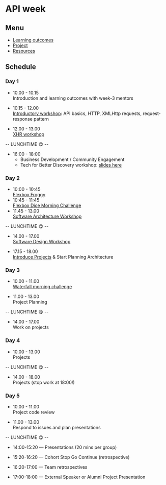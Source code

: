 # API week

## Menu

- [Learning outcomes](./learning-outcomes.md)
- [Project](.project.md)
- [Resources](./resources.md)

## Schedule

### Day 1

- 10.00 - 10.15 <br /> Introduction and learning outcomes with week-3 mentors

- 10.15 - 12.00 <br /> [Introductory workshop](https://github.com/foundersandcoders/api-workshop): API basics, HTTP, XMLHttp requests, request-response pattern

- 12.00 - 13.00 <br /> [XHR workshop](https://github.com/foundersandcoders/xhr-workshop)

-- LUNCHTIME 😋 --

- 16:00 - 18:00 <br>
  - Business Development / Community Engagement
  - Tech for Better Discovery workshop: [slides here](https://facresources.com/slides/tfb-discovery-workshop.html#/)

### Day 2

- 10:00 - 10:45 <br />
  [Flexbox Froggy](http://flexboxfroggy.com/)
- 10:45 - 11:45 <br />
  [Flexbox Dice Morning Challenge](https://github.com/smarthutza/flexbox-workshop)
- 11.45 - 13.00 <br />
  [Software Architecture Workshop](https://github.com/foundersandcoders/Workshop-Software-Architecture-Design)

-- LUNCHTIME 😋 --

- 14.00 - 17.00 <br />
  [Software Design Workshop](https://github.com/foundersandcoders/ws-software-design-js)

- 17.15 - 18.00 <br />
  [Introduce Projects](https://github.com/foundersandcoders/master-reference/blob/master/coursebook/week-3/project.md) & Start Planning Architecture

### Day 3

- 10.00 - 11.00 <br /> [Waterfall morning challenge](https://github.com/foundersandcoders/mc-waterfall-chaser)

- 11.00 - 13.00 <br /> Project Planning

-- LUNCHTIME 😋 --

- 14.00 - 17.00 <br /> Work on projects

### Day 4

- 10.00 - 13.00 <br /> Projects

-- LUNCHTIME 😋 --

- 14.00 - 18.00 <br /> Projects (stop work at 18:00!)

### Day 5

- 10.00 - 11.00 <br /> Project code review

- 11.00 - 13.00 <br /> Respond to issues and plan presentations

-- LUNCHTIME 😋 --

- 14:00-15:20 — Presentations (20 mins per group)

- 15:20-16:20 — Cohort Stop Go Continue (retrospective)

- 16:20-17:00 — Team retrospectives

- 17:00-18:00 — External Speaker or Alumni Project Presentation
